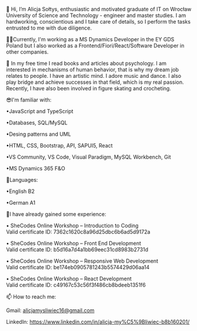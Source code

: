 👋 Hi, I’m Alicja Sołtys, enthusiastic and motivated graduate of IT on Wrocław University of Science and Technology - engineer and master studies. I am hardworking, conscientious and I take care of details, so I perform the tasks entrusted to me with due diligence.

👩‍⚖️Currently, I'm working as a MS Dynamics Developer in the EY GDS Poland but I also worked as a Frontend/Fiori/React/Software Developer in other companies.

👀 In my free time I read books and articles about psychology. I am interested in mechanisms of human behavior, that is why my dream job relates to people. I have an artistic mind. I adore music and dance. I also play bridge and achieve successes in that field, which is my real passion. Recently, I have also been involved in figure skating and crocheting. 


😎I'm familiar with:

•JavaScript and TypeScript

•Databases, SQL/MySQL

•Desing patterns and UML

•HTML, CSS, Bootstrap, API, SAPUI5, React

•VS Community, VS Code, Visual Paradigm, MySQL Workbench, Git

•MS Dynamics 365 F&O

💬Languages:

•English B2

•German A1


💪I have already gained some experience:

•	SheCodes Online Workshop – Introduction to Coding      
Valid certificate ID: 7362c1620c8a96d25dbc6b6ad5d9172a

•	SheCodes Online Workshop – Front End Development       
Valid certificate ID: b5d16a7d4a1bb69eec31cd8983b2731d

•	SheCodes Online Workshop – Responsive Web Development       
Valid certificate ID: be174eb0905781243b5574429d06aa14

•	SheCodes Online Workshop – React Development       
Valid certificate ID: c49167c53c56f3f486cb8bdeeb1351f6

 
📫 How to reach me:

Gmail: alicjamysliwiec16@gmail.com

LinkedIn: https://www.linkedin.com/in/alicja-my%C5%9Bliwiec-b8b160201/
